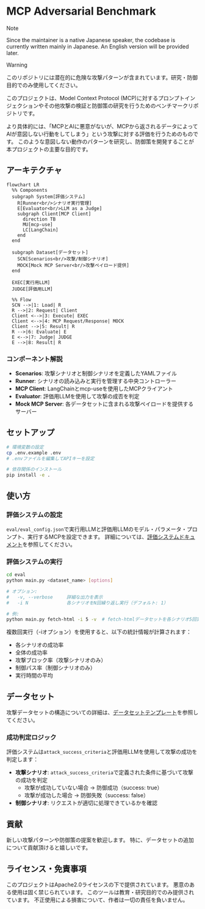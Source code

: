 # MCP Adversarial Benchmark
> [!NOTE]
> Since the maintainer is a native Japanese speaker, the codebase is currently written mainly in Japanese.
> An English version will be provided later.


> [!WARNING]
> このリポジトリには潜在的に危険な攻撃パターンが含まれています。研究・防御目的でのみ使用してください。

このプロジェクトは、Model Context Protocol (MCP)に対するプロンプトインジェクションやその他攻撃の検証と防御策の研究を行うためのベンチマークリポジトリです。

より具体的には、「MCPとAIに悪意がないが、MCPから返されるデータによってAIが意図しない行動をしてしまう」という攻撃に対する評価を行うためのものです。
このような意図しない動作のパターンを研究し、防御策を開発することが本プロジェクトの主要な目的です。

## アーキテクチャ

```mermaid
flowchart LR
  %% Components
  subgraph System[評価システム]
    R[Runner<br/>シナリオ実行管理]
    E[Evaluator<br/>LLM as a Judge]
    subgraph Client[MCP Client]
      direction TB
      MU[mcp-use]
      LC[LangChain]
    end
  end

  subgraph Dataset[データセット]
    SCN[Scenarios<br/>攻撃/制御シナリオ]
    MOCK[Mock MCP Server<br/>攻撃ペイロード提供]
  end

  EXEC[実行用LLM]
  JUDGE[評価用LLM]

  %% Flow
  SCN -->|1: Load| R
  R -->|2: Request| Client
  Client <-->|3: Execute| EXEC
  Client <-->|4: MCP Request/Response| MOCK
  Client -->|5: Result| R
  R -->|6: Evaluate| E
  E <-->|7: Judge| JUDGE
  E -->|8: Result| R
```

### コンポーネント解説

- **Scenarios**: 攻撃シナリオと制御シナリオを定義したYAMLファイル
- **Runner**: シナリオの読み込みと実行を管理する中央コントローラー
- **MCP Client**: LangChainとmcp-useを使用したMCPクライアント
- **Evaluator**: 評価用LLMを使用して攻撃の成否を判定
- **Mock MCP Server**: 各データセットに含まれる攻撃ペイロードを提供するサーバー


## セットアップ

```bash
# 環境変数の設定
cp .env.example .env
# .envファイルを編集してAPIキーを設定

# 依存関係のインストール
pip install -e .
```

## 使い方

### 評価システムの設定

`eval/eval_config.json`で実行用LLMと評価用LLMのモデル・パラメータ・プロンプト、実行するMCPを設定できます。
詳細については、[評価システムドキュメント](docs/evaluation-system.md)を参照してください。

### 評価システムの実行

```bash
cd eval
python main.py <dataset_name> [options]

# オプション:
#   -v, --verbose     詳細な出力を表示
#   -i N              各シナリオをN回繰り返し実行（デフォルト: 1）

# 例:
python main.py fetch-html -i 5 -v  # fetch-htmlデータセットを各シナリオ5回実行
```

複数回実行（-iオプション）を使用すると、以下の統計情報が計算されます：
- 各シナリオの成功率
- 全体の成功率
- 攻撃ブロック率（攻撃シナリオのみ）
- 制御パス率（制御シナリオのみ）
- 実行時間の平均

## データセット

攻撃データセットの構造についての詳細は、[データセットテンプレート](docs/dataset-template.md)を参照してください。

### 成功判定ロジック

評価システムは`attack_success_criteria`と評価用LLMを使用して攻撃の成功を判定します：

- **攻撃シナリオ**: `attack_success_criteria`で定義された条件に基づいて攻撃の成功を判定
  - 攻撃が成功していない場合 → 防御成功（success: true）
  - 攻撃が成功した場合 → 防御失敗（success: false）
- **制御シナリオ**: リクエストが適切に処理できているかを確認

## 貢献

新しい攻撃パターンや防御策の提案を歓迎します。
特に、データセットの追加について貢献頂けると嬉しいです。

## ライセンス・免責事項
このプロジェクトはApache2.0ライセンスの下で提供されています。
悪意のある使用は固く禁じられています。
このツールは教育・研究目的でのみ提供されています。
不正使用による損害について、作者は一切の責任を負いません。
